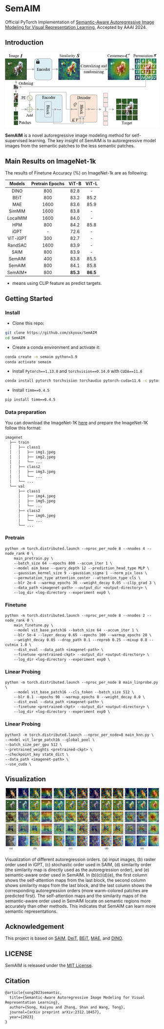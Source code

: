 # SemAIM
Official PyTorch Implementation of [Semantic-Aware Autoregressive Image Modeling for Visual Representation Learning](https://arxiv.org/abs/2312.10457), Accepted by AAAI 2024.
## Introduction
![Pipeline](./figures/SemAIM.png)

**SemAIM** is a novel autoregressive image modeling method for self-supervised learning. The key insight of SemAIM is to autoregressive model images from the semantic patches to the less semantic patches.

## Main Results on ImageNet-1k

The results of Finetune Accuracy (%) on ImageNet-1k are as following:

|  Models  | Pretrain Epochs |   ViT-B     |    ViT-L    |
| :------: | :-------------: | :---------: | :---------: |
|   DINO   |       800       |    82.8     |     -       |
|   BEiT   |       800       |    83.2     |     85.2    |
|   MAE    |      1600       |    83.6     |     85.9    |
|  SimMIM  |      1600       |    83.8     |     -       |
| LocalMIM |      1600       |    84.0     |     -       |
|   HPM    |       800       |    84.2     |     85.8    |
|   iGPT   |        -        |    72.6     |     -       |
| ViT-iGPT |       300       |    82.7     |     -       |
| RandSAC  |      1600       |    83.9     |     -       |
|   SAIM   |       800       |    83.9     |     -       |
|  SemAIM  |       400       |    83.8     |     85.5    |
|  SemAIM  |       800       |    84.1     |     85.8    |
|  SemAIM* |       800       |  **85.3**   |   **86.5**  |

* means using CLIP feature as predict targets.

## Getting Started

### Install
- Clone this repo:

```bash
git clone https://github.com/skyoux/SemAIM
cd SemAIM
```

- Create a conda environment and activate it:
```bash
conda create -n semaim python=3.9
conda activate semaim
```

- Install `Pytorch==1.13.0` and `torchvision==0.14.0` with `CUDA==11.6`

```bash
conda install pytorch torchvision torchaudio pytorch-cuda=11.6 -c pytorch -c nvidia
```

- Install `timm==0.4.5`

```bash
pip install timm==0.4.5
```

### Data preparation

You can download the ImageNet-1K [here](https://image-net.org) and prepare the ImageNet-1K follow this format:
```tree data
imagenet
  ├── train
  │   ├── class1
  │   │   ├── img1.jpeg
  │   │   ├── img2.jpeg
  │   │   └── ...
  │   ├── class2
  │   │   ├── img3.jpeg
  │   │   └── ...
  │   └── ...
  └── val
      ├── class1
      │   ├── img4.jpeg
      │   ├── img5.jpeg
      │   └── ...
      ├── class2
      │   ├── img6.jpeg
      │   └── ...
      └── ...
```

### Pretrain
```shell
python -m torch.distributed.launch --nproc_per_node 8 --nnodes 4 --node_rank 0 \
    main_pretrain.py \
    --batch_size 64 --epochs 800 --accum_iter 1 \
    --model aim_base --query_depth 12 --prediction_head_type MLP \
    --gaussian_kernel_size 9 --gaussian_sigma 1 --norm_pix_loss \
    --permutation_type attention_center --attention_type cls \
    --blr 2e-4 --warmup_epochs 30 --weight_decay 0.05 --clip_grad 3 \
    --data_path <imagenet-path> --output_dir <output-directory> \
    --log_dir <log-directory --experiment exp0 \
```

### Finetune
```shell
python -m torch.distributed.launch --nproc_per_node 8 --nnodes 2 --node_rank 0 \
    main_finetune.py \
    --model vit_base_patch16 --batch_size 64 --accum_iter 1 \
    --blr 5e-4 --layer_decay 0.65 --epochs 100 --warmup_epochs 20 \
    --weight_decay 0.05 --drop_path 0.1 --reprob 0.25 --mixup 0.8 --cutmix 1.0 \
    --dist_eval --data_path <imagenet-path> \
    --finetune <pretrained-ckpt> --output_dir <output-directory> \
    --log_dir <log-directory --experiment exp0 \
```

### Linear Probing
```shell
python -m torch.distributed.launch --nproc_per_node 8 main_linprobe.py \
    --model vit_base_patch16 --cls_token --batch_size 512 \
    --blr 0.1 --epochs 90 --warmup_epochs 0 --weight_decay 0.0 \
    --dist_eval --data_path <imagenet-path> \
    --finetune <pretrained-ckpt> --output_dir <output-directory> \
    --log_dir <log-directory --experiment exp0 \
```

### Linear Probing
```shell
python3 -m torch.distributed.launch --nproc_per_node=8 main_knn.py \
--model vit_large_patch16 --global_pool \
--batch_size_per_gpu 512 \
--pretrained_weights <pretrained-ckpt> \
--checkpoint_key state_dict \
--data_path <imagenet-path> \
--use_cuda \
```

## Visualization

![SemAIM-visualization](./figures/visualization.png)

Visualization of different autoregression orders. (a) input images, (b) raster order used in iGPT, (c) stochastic order used in SAIM, (d) similarity order (the similarity map is directly used as the autoregression order), and (e) semantic-aware order used in SemAIM. In (b)(c)(d)(e), the first column shows the self-attention maps from the last block, the second column shows similarity maps from the last block, and the last column shows the corresponding autoregression orders (more warm-colored patches are predicted first).
The self-attention maps and the similarity maps of the semantic-aware order used in SemAIM locate on semantic regions more accurately than
other methods. This indicates that SemAIM can learn more semantic representations.

## Acknowledgement

This project is based on [SAIM](https://github.com/qiy20/SAIM), [DeiT](https://github.com/facebookresearch/deit), [BEiT](https://github.com/microsoft/unilm/tree/master/beit), [MAE](https://github.com/facebookresearch/mae), and [DINO](https://github.com/facebookresearch/dino).

## LICENSE

SemAIM is released under the [MIT License](./LICENSE).

## Citation

```
@article{song2023semantic,
  title={Semantic-Aware Autoregressive Image Modeling for Visual Representation Learning},
  author={Song, Kaiyou and Zhang, Shan and Wang, Tong},
  journal={arXiv preprint arXiv:2312.10457},
  year={2023}
}
```

